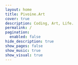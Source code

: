 ```yaml
---
layout: home
title: Pivoine.Art
cover: true
description: Coding, Art, Life.
permalink: /
pagination:
  enabled: false
hide_description: true
show_pages: false
show_music: true
show_visual: true
---
```

